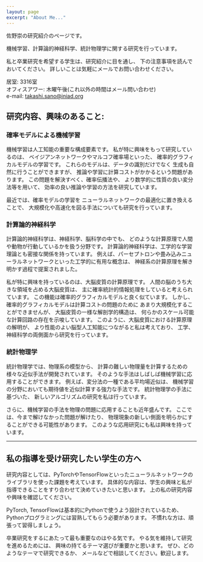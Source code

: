 ```yaml
---
layout: page
excerpt: "About Me..."
---
```


佐野崇の研究紹介のページです。

機械学習、計算論的神経科学、統計物理学に関する研究を行っています。

私と卒業研究を希望する学生は、研究紹介に目を通し、
下の注意事項を読んでおいてください。
詳しいことは気軽にメールでお問い合わせください。

居室: 3316室  
オフィスアワー: 木曜午後(これ以外の時間はメール問い合わせ)  
e-mail: takashi.sano@iniad.org

## 研究内容、興味のあること:

### 確率モデルによる機械学習

機械学習は人工知能の重要な構成要素です。
私が特に興味をもって研究しているのは、
ベイジアンネットワークやマルコフ確率場といった、
確率的グラフィカルモデルの学習です。
これらのモデルは、データの識別だけでなく
生成も自然に行うことができますが、
推論や学習に計算コストがかかるという問題があります。
この問題を解決すべく、確率伝播法や、
より数学的に性質の良い変分法等を用いて、
効率の良い推論や学習の方法を研究しています。

最近では、確率モデルの学習を
ニューラルネットワークの最適化に置き換えることで、
大規模化や高速化を図る手法についても研究を行っています。


### 計算論的神経科学

計算論的神経科学は、神経科学、脳科学の中でも、
どのような計算原理で人間や動物が行動しているかを扱う分野です。
計算論的神経科学は、工学的な学習理論とも密接な関係を持っています。
例えば、パーセプトロンや畳み込みニューラルネットワークといった工学的に有用な概念は、
神経系の計算原理を解き明かす過程で提案されました。

私が特に興味を持っているのは、大脳皮質の計算原理です。
人間の脳のうち大きな領域を占める大脳皮質は、
主に確率統計的情報処理をしていると考えられています。
この機能は確率的グラフィカルモデルと良く似ています。
しかし、確率的グラフィカルモデルは計算コストの問題のために
あまり大規模化することができませんが、
大脳皮質の一様な解剖学的構造は、
何らかのスケール可能な計算回路の存在を示唆しています。
このように、大脳皮質における計算原理の解明が、
より性能のよい脳型人工知能につながると私は考えており、
工学、神経科学の両側面から研究を行っています。


### 統計物理学
統計物理学では、物理系の模型から、
計算の難しい物理量を計算するための
様々な近似手法が開発されています。
そのような手法はしばしば機械学習に応用することができます。
例えば、変分法の一種である平均場近似は、
機械学習の分野においても期待値を近似計算する強力な手法です。
統計物理学の手法に基づいた、
新しいアルゴリズムの研究を私は行っています。

さらに、機械学習の手法を物理の問題に応用することも近年盛んです。
ここでは、今まで解けなかった問題が解けたり、
物理現象の新しい側面を明らかにすることができる可能性があります。
このような応用研究にも私は興味を持っています。

<!--
- Lorem ipsum dolor sit amet
- Lorem ipsum dolor sit amet
- DLorem ipsum dolor sit amet
- Lorem ipsum dolor sit amet
- Lorem ipsum dolor sit amet
-->

***
## 私の指導を受け研究したい学生の方へ


研究内容としては、PyTorchやTensorFlowといったニューラルネットワークのライブラリを使った課題を考えています。
具体的な内容は、学生の興味と私が指導できることをすり合わせて決めていきたいと思います。
上の私の研究内容や興味を確認してください。

PyTorch, TensorFlowは基本的にPythonで使うよう設計されているため、
Pythonプログラミングには習熟してもらう必要があります。
不慣れな方は、頑張って習得しましょう。


卒業研究をするにあたって最も重要なのはやる気です。
やる気を維持して研究を進めるためには、
興味の持てるテーマ選びが重要かと思います。
ぜひ、どのようなテーマで研究できるか、
メールなどで相談してください。歓迎します。
